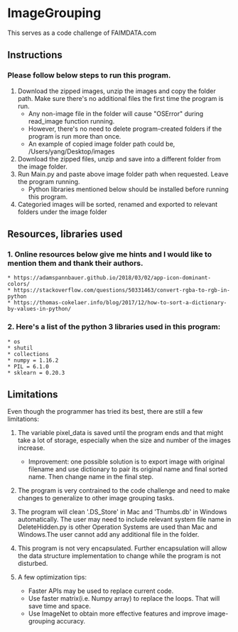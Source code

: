 # ImageGrouping
This serves as a code challenge of FAIMDATA.com
  
## Instructions
### Please follow below steps to run this program.
1. Download the zipped images, unzip the images and copy the folder path. Make sure there's no additional files the first time the program is run. 
    * Any non-image file in the folder will cause "OSError" during read_image function running. 
    * However, there's no need to delete program-created folders if the program is run more than once. 
    * An example of copied image folder path could be, /Users/yang/Desktop/images
2. Download the zipped files, unzip and save into a different folder from the image folder. 
3. Run Main.py and paste above image folder path when requested. Leave the program running.
    * Python libraries mentioned below should be installed before running this program.
4. Categoried images will be sorted, renamed and exported to relevant folders under the image folder

## Resources, libraries used
### 1. Online resources below give me hints and I would like to mention them and thank their authors. <br />
    * https://adamspannbauer.github.io/2018/03/02/app-icon-dominant-colors/
    * https://stackoverflow.com/questions/50331463/convert-rgba-to-rgb-in-python
    * https://thomas-cokelaer.info/blog/2017/12/how-to-sort-a-dictionary-by-values-in-python/

### 2. Here's a list of the python 3 libraries used in this program: <br />
    * os
    * shutil
    * collections
    * numpy = 1.16.2
    * PIL = 6.1.0
    * sklearn = 0.20.3

## Limitations
Even though the programmer has tried its best, there are still a few limitations:

1. The variable pixel_data is saved until the program ends and that might take a lot of storage, especially when the size and number of the images increase. 
    *  Improvement: one possible solution is to export image with original filename and use dictionary to pair its original name and final sorted name. Then change name in the final step.<br />

2. The program is very contrained to the code challenge and need to make changes to generalize to other image grouping tasks. <br />

3. The program will clean '.DS_Store' in Mac and 'Thumbs.db' in Windows automatically. The user may need to include relevant system file name in DeleteHidden.py is other Operation Systems are used than Mac and Windows.The user cannot add any additional file in the folder.<br />

4. This program is not very encapsulated. Further encapsulation will allow the data structure implementation to change while the program is not disturbed. <br />

5. A few optimization tips:
    *  Faster APIs may be used to replace current code. 
    *  Use faster matrix(i.e. Numpy array) to replace the loops. That will save time and space.
    *  Use ImageNet to obtain more effective features and improve image-grouping accuracy.

